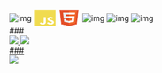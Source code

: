 <div style="display: inline_block"><br>
  <img align="center" alt="img" height="30" width="40" src="https://icongr.am/devicon/css3-original.svg?size=128&color=currentColor">
  <img align="center" alt="img" height="30" width="40" src="https://raw.githubusercontent.com/devicons/devicon/master/icons/javascript/javascript-plain.svg">
  <img align="center" alt="img" height="30" width="40" src="https://raw.githubusercontent.com/devicons/devicon/master/icons/html5/html5-original.svg">
  <img align="center" alt="img" height="30" width="40" src="https://icongr.am/devicon/git-original.svg?size=128&color=currentColor">
  <img align="center" alt="img" height="30" width="40" src="https://cdn.jsdelivr.net/gh/devicons/devicon/icons/php/php-original.svg">
  <img align="center" alt="img" height="40" width="40" src="https://cdn.jsdelivr.net/gh/devicons/devicon/icons/mysql/mysql-original-wordmark.svg">  
</div>
###
<div>
  <a href="https://github.com/GBabler">
  <img height="180em" src="https://github-readme-stats.vercel.app/api?username=GBabler&show_icons=true&theme=tokyonight&include_all_commits=true&count_private=true"/>
  <img height="180em" src="https://github-readme-stats.vercel.app/api/top-langs/?username=GBabler&layout=compact&langs_count=7&theme=tokyonight"/>
</div>
###
 
<div> 
  <a href="https://www.linkedin.com/in/babler/" target="_blank"><img src="https://img.shields.io/badge/-LinkedIn-%230077B5?style=for-the-badge&logo=linkedin&logoColor=white" target="_blank"></a>  
</div>
